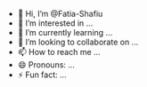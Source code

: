 - 👋 Hi, I’m @Fatia-Shafiu
- 👀 I’m interested in ...
- 🌱 I’m currently learning ...
- 💞️ I’m looking to collaborate on ...
- 📫 How to reach me ...
- 😄 Pronouns: ...
- ⚡ Fun fact: ...

<!---
Fatia-Shafiu/Fatia-Shafiu is a ✨ special ✨ repository because its `README.md` (this file) appears on your GitHub profile.
You can click the Preview link to take a look at your changes.
--->
